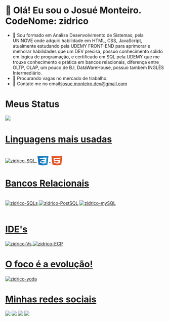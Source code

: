  <h1>👋 Olá! Eu sou o Josué Monteiro. CodeNome: zidrico </h1>

- 🌱 Sou formado em Análise Desenvolvimento de Sistemas, pela UNINOVE onde adquiri habilidade em HTML, CSS, JavaScript, atualmente estudando pela UDEMY FRONT-END para aprimorar e melhorar habilidades que um DEV precisa, possuo conhecimento  sólido em lógica de programação, e certificado em SQL pela UDEMY que me trouxe conhecimento e prática em bancos relacionais, diferença entre OLTP, OLAP, um pouco de B.I, DataWareHouse, possuo também INGLÊS Intermediário.
- 🤔 Procurando vagas no mercado de trabalho. 
- 💬 Contate me no email:josue.monteiro.dev@gmail.com
##
<div>
 <h1> Meus Status </h1>
  <a href="https://github.com/zidrico">
  <img height="180em" src="https://github-readme-stats.vercel.app/api?username=zidrico&show_icons=true&theme=dark&include_all_commits=true&count_private=true"/>
  
</div>
  <h1> Linguagens mais usadas </h1>
<div style="display: inline_block"><br>
   <img align="center" alt="zidrico-SQL" height="60" width="40"  src="https://www.svgrepo.com/show/331760/sql-database-generic.svg">
  <img align="center" alt="zidrico-CSS" height="30" width="40" src="https://raw.githubusercontent.com/devicons/devicon/master/icons/css3/css3-original.svg">
 <img align="center" alt="zidrico-HTML" height="30" width="40" src="https://raw.githubusercontent.com/devicons/devicon/master/icons/html5/html5-original.svg">
 </div>
 
 <h1> Bancos Relacionais </h1>
 <div style="display: inline_block"><br>
  <img align="center" alt="zidrico-SQLs" height="60" width="80" src="https://www.svgrepo.com/show/303229/microsoft-sql-server-logo.svg">
  <img align="center" alt="zidrico-PostSQL" height="30" width="60"<img src="https://img.shields.io/badge/PostgreSQL-316192?style=for-the-  badge&logo=postgresql&logoColor=white" >
  <img align="center" alt="zidrico-mySQL" height="40" width="40"  src="https://www.svgrepo.com/show/355133/mysql.svg" >
 </div>

 <div style="display: inline_block"><br>
  <h1> IDE's </h1>
 <img align="center" alt="zidrico-Vs" height="40" width="120"  src="https://img.shields.io/badge/Visual_Studio-5C2D91?style=for-the-badge&logo=visual%20studio&logoColor=white">
 <img align="center" alt="zidrico-ECP" height="40" width="120"  src="https://img.shields.io/badge/Eclipse-2C2255?style=for-the-badge&logo=eclipse&logoColor=white">
</div>
 
 <h1> O foco é a evolução! </h1>
<div>
<img align="center" alt="zidrico-yoda" src="https://i0.wp.com/thumbs.gfycat.com/CorruptUnderstatedDanishswedishfarmdog-size_restricted.gif">
</div>

<div>
 <h1> Minhas redes sociais</h1>
  <a href="https://www.instagram.com/josue_redhot/" target="_blank"><img src="https://img.shields.io/badge/-Instagram-%23E4405F?style=for-the-badge&logo=instagram&logoColor=white" target="_blank"></a>
 	<a href="https://www.twitch.tv/jhoplay1996" target="_blank"><img src="https://img.shields.io/badge/Twitch-9146FF?style=for-the-badge&logo=twitch&logoColor=white" target="_blank"></a>
  <a href = "mailto:jhou1917@gmail.com"><img src="https://img.shields.io/badge/-Gmail-%23333?style=for-the-badge&logo=gmail&logoColor=white" target="_blank"></a>
  <a href="https://www.linkedin.com/in/josu%C3%A9-monteiro-34121b182/" target="_blank"><img src="https://img.shields.io/badge/-LinkedIn-%230077B5?style=for-the-badge&logo=linkedin&logoColor=white" target="_blank"></a> 
</div>
  
